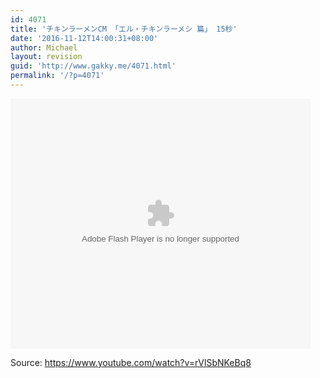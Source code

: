 ```yaml
---
id: 4071
title: 'チキンラーメンCM 「エル・チキンラーメシ 篇」 15秒'
date: '2016-11-12T14:00:31+08:00'
author: Michael
layout: revision
guid: 'http://www.gakky.me/4071.html'
permalink: '/?p=4071'
---
```


<embed height="400" src="http://www.tudou.com/v/04JBDHVMvno/&bid=05&rpid=51229674&resourceId=51229674_05_05_99/v.swf" type="application/x-shockwave-flash" width="480"></embed>

Source: <https://www.youtube.com/watch?v=rVlSbNKeBq8>